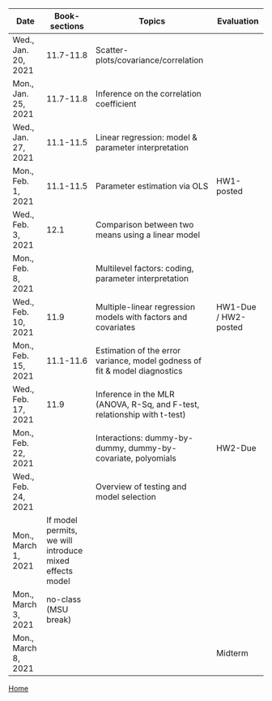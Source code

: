 
| Date	|  Book-sections |	Topics	| Evaluation |
|-------|---------------|---------|------------|
| Wed., Jan. 20, 2021	|	11.7-11.8	| Scatter-plots/covariance/correlation | |	
| Mon., Jan. 25, 2021| 11.7-11.8|	Inference on the correlation coefficient| |
| Wed., Jan. 27, 2021	   |  11.1-11.5 |Linear regression: model & parameter interpretation||	
| Mon., Feb. 1, 2021  |  11.1-11.5|   Parameter estimation via OLS	|HW1-posted|	
| Wed., Feb. 3, 2021  | 12.1|	Comparison between two means using a linear model	|  |
| Mon., Feb. 8, 2021   | 		|Multilevel factors: coding, parameter interpretation	| |
| Wed., Feb. 10, 2021	   | 	11.9	|Multiple-linear regression models with factors and covariates	|HW1-Due / HW2-posted|
| Mon., Feb. 15, 2021  | 	 11.1-11.6|	Estimation of the error variance, model godness of fit & model diagnostics | |
| Wed., Feb. 17, 2021	   | 	 11.9 | Inference in the MLR (ANOVA, R-Sq, and F-test, relationship with t-test)|	  |
| Mon., Feb. 22, 2021  | 	 |Interactions: dummy-by-dummy, dummy-by-covariate, polyomials | HW2-Due	|
|Wed., Feb. 24, 2021	   | 	| Overview of testing and model selection | |	
| Mon., March 1, 2021	   |  If model permits, we will introduce mixed effects model	|  | |	
| Mon., March 3, 2021	   |  no-class (MSU break)	|  | |	
| Mon., March 8, 2021  | 	| | Midterm |	


[Home](https://github.com/gdlc/EPI809)
